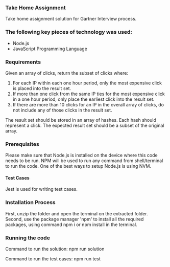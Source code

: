 ### Take Home Assignment

Take home assignment solution for Gartner Interview process.

### The following key pieces of technology was used:
- Node.js
- JavaScript Programming Language

### Requirements
Given an array of clicks, return the subset of clicks where: 

1. For each IP within each one hour period, only the most expensive click is placed into the result set.
2. If more than one click from the same IP ties for the most expensive click in a one hour period, only place the earliest click into the result set.
3. If there are more than 10 clicks for an IP in the overall array of clicks, do not include any of those clicks in the result set. 

The result set should be stored in an array of hashes. Each hash should represent a click.
The expected result set should be a subset of the original array.

### Prerequisites
Please make sure that Node.js is installed on the device where this code needs to be run. NPM will be used to run any command from shell/terminal to run the code.
One of the best ways to setup Node.js is using NVM.

#### Test Cases
Jest is used for writing test cases.

 ### Installation Process

 First, unzip the folder and open the terminal on the extracted folder.
 Second, use the package manager 'npm' to install all the required packages, using command npm i or npm install in the terminal.

 ### Running the code
 Command to run the solution:
    npm run solution

 Command to run the test cases:
    npm run test